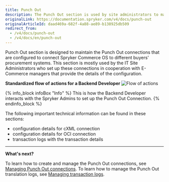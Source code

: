 ```yaml
---
title: Punch Out
description: The Punch Out section is used by site administrators to maintain configuration connections to Spryker Commerce OS to procurement systems of different buyers.
originalLink: https://documentation.spryker.com/v4/docs/punch-out
originalArticleId: daad469a-682f-4a88-ae89-b138925db509
redirect_from:
  - /v4/docs/punch-out
  - /v4/docs/en/punch-out
---
```


Punch Out section is designed to maintain the Punch Out connections that are configured to connect Spryker Commerce OS to different buyers' procurement systems. This section is mostly used by the IT Site Administrators who set up these connections in cooperation with E-Commerce managers that provide the details of the configuration.

**Standardized flow of actions for a Backend Developer**
![Flow of actions](https://spryker.s3.eu-central-1.amazonaws.com/docs/User+Guides/Back+Office+User+Guides/Punch+Out/flow-of-actions-of-backend-developer.png) 

{% info_block infoBox "Info" %}
This is how the Backend Developer interacts with the Spryker Admins to set up the Punch Out Connection.
{% endinfo_block %}

The following important technical information can be found in these sections:

* configuration details for cXML connection
* configuration details for OCI connection
* transaction logs with the transaction details
***
**What's next?**

To learn how to create and manage the Punch Out connections, see [Managing Punch Out connections](/docs/scos/user/user-guides/{{page.version}}/back-office-user-guide/punch-out/managing-punch-out-connections.html).
To learn how to manage the Punch Out translation logs, see  [Managing transaction logs](/docs/scos/user/user-guides/{{page.version}}/back-office-user-guide/punch-out/managing-transactions-log.html).
